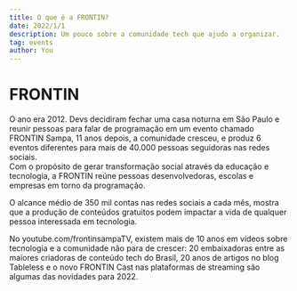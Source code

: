 ```yaml
---
title: O que é a FRONTIN?
date: 2022/1/1
description: Um pouco sobre a comunidade tech que ajudo a organizar.
tag: events
author: You
---
```


# FRONTIN

O ano era 2012. Devs decidiram fechar uma casa noturna em São Paulo e reunir pessoas para falar de programação em um evento chamado FRONTIN Sampa, ﻿11 anos depois, a comunidade cresceu, e produz 6 eventos diferentes para mais de 40.000 pessoas seguidoras nas redes sociais.\
Com o propósito de gerar transformação social através da educação e tecnologia, a FRONTIN reúne pessoas desenvolvedoras, escolas e empresas em torno da programação.

O alcance médio de 350 mil contas nas redes sociais a cada mês, mostra que a produção de conteúdos gratuitos podem impactar a vida de qualquer pessoa interessada em tecnologia.

No youtube.com/frontinsampaTV, existem mais de 10 anos em vídeos sobre tecnologia e a comunidade não para de crescer: 20 embaixadoras entre as maiores criadoras de conteúdo tech do Brasil, 20 anos de artigos no blog Tableless e o novo FRONTIN Cast nas plataformas de streaming são algumas das novidades para 2022.
